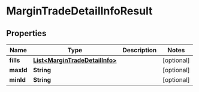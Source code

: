 

# MarginTradeDetailInfoResult


## Properties

| Name | Type | Description | Notes |
|------------ | ------------- | ------------- | -------------|
|**fills** | [**List&lt;MarginTradeDetailInfo&gt;**](MarginTradeDetailInfo.md) |  |  [optional] |
|**maxId** | **String** |  |  [optional] |
|**minId** | **String** |  |  [optional] |



